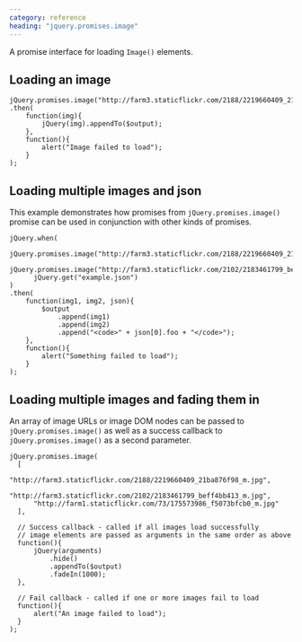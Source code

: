 ```yaml
---
category: reference
heading: "jquery.promises.image"
---
```


A promise interface for loading `Image()` elements.

Loading an image
----------------

    jQuery.promises.image("http://farm3.staticflickr.com/2188/2219660409_21ba876f98_m.jpg")
    .then(
        function(img){
            jQuery(img).appendTo($output);
        },
        function(){
            alert("Image failed to load");
        }
    );

Loading multiple images and json
--------------------------------

This example demonstrates how promises from `jQuery.promises.image()` promise can be
used in conjunction with other kinds of promises.

    jQuery.when(
          jQuery.promises.image("http://farm3.staticflickr.com/2188/2219660409_21ba876f98_m.jpg"),
          jQuery.promises.image("http://farm3.staticflickr.com/2102/2183461799_beff4bb413_m.jpg"),
          jQuery.get("example.json")
    )
    .then(
        function(img1, img2, json){
            $output
                .append(img1)
                .append(img2)
                .append("<code>" + json[0].foo + "</code>");
        },
        function(){
            alert("Something failed to load");
        }
    );

Loading multiple images and fading them in
------------------------------------------

An array of image URLs or image DOM nodes can be passed to `jQuery.promises.image()`
as well as a success callback to `jQuery.promises.image()` as a second parameter.

    jQuery.promises.image(
      [
          "http://farm3.staticflickr.com/2188/2219660409_21ba876f98_m.jpg",
          "http://farm3.staticflickr.com/2102/2183461799_beff4bb413_m.jpg",
          "http://farm1.staticflickr.com/73/175573986_f5073bfcb0_m.jpg"
      ],

      // Success callback - called if all images load successfully
      // image elements are passed as arguments in the same order as above
      function(){
          jQuery(arguments)
              .hide()
              .appendTo($output)
              .fadeIn(1000);
      },

      // Fail callback - called if one or more images fail to load
      function(){
          alert("An image failed to load");
      }
    );
